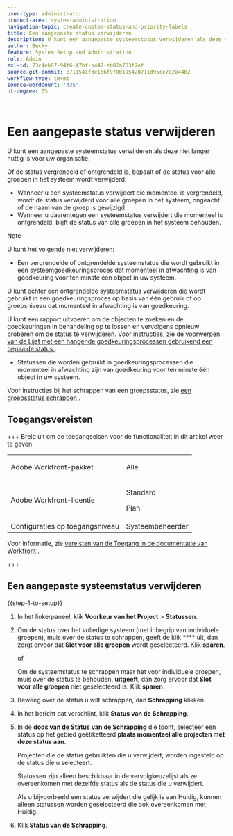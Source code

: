 ```yaml
---
user-type: administrator
product-area: system-administration
navigation-topic: create-custom-status-and-priority-labels
title: Een aangepaste status verwijderen
description: U kunt een aangepaste systeemstatus verwijderen als deze niet langer nuttig is voor uw organisatie.
author: Becky
feature: System Setup and Administration
role: Admin
exl-id: 73c4eb87-94f6-47bf-b447-eb02a703f7ef
source-git-commit: c711541f3e166f9700195420711d95ce782a44b2
workflow-type: tm+mt
source-wordcount: '435'
ht-degree: 0%

---
```


# Een aangepaste status verwijderen

U kunt een aangepaste systeemstatus verwijderen als deze niet langer nuttig is voor uw organisatie.

Of de status vergrendeld of ontgrendeld is, bepaalt of de status voor alle groepen in het systeem wordt verwijderd:

* Wanneer u een systeemstatus verwijdert die momenteel is vergrendeld, wordt de status verwijderd voor alle groepen in het systeem, ongeacht of de naam van de groep is gewijzigd.
* Wanneer u daarentegen een systeemstatus verwijdert die momenteel is ontgrendeld, blijft de status van alle groepen in het systeem behouden.


>[!NOTE]
>
>U kunt het volgende niet verwijderen:
>
>* Een vergrendelde of ontgrendelde systeemstatus die wordt gebruikt in een systeemgoedkeuringsproces dat momenteel in afwachting is van goedkeuring voor ten minste één object in uw systeem.
>
>  U kunt echter een ontgrendelde systeemstatus verwijderen die wordt gebruikt in een goedkeuringsproces op basis van één gebruik of op groepsniveau dat momenteel in afwachting is van goedkeuring.
>
>  U kunt een rapport uitvoeren om de objecten te zoeken en de goedkeuringen in behandeling op te lossen en vervolgens opnieuw proberen om de status te verwijderen. Voor instructies, zie [ de voorwerpen van de Lijst met een hangende goedkeuringsprocessen gebruikend een bepaalde status ](../../../administration-and-setup/customize-workfront/creating-custom-status-and-priority-labels/list-objects-pending-approval-certain-status.md).
>
>* Statussen die worden gebruikt in goedkeuringsprocessen die momenteel in afwachting zijn van goedkeuring voor ten minste één object in uw systeem.

Voor instructies bij het schrappen van een groepsstatus, zie [ een groepsstatus schrappen ](../../../administration-and-setup/manage-groups/manage-group-statuses/delete-a-group-status.md).

## Toegangsvereisten

+++ Breid uit om de toegangseisen voor de functionaliteit in dit artikel weer te geven.

<table style="table-layout:auto"> 
 <col> 
 <col> 
 <tbody> 
  <tr> 
   <td>Adobe Workfront-pakket</td> 
   <td><p>Alle</p></td> 
  </tr> 
  <tr> 
   <td>Adobe Workfront-licentie</td> 
   <td><p>Standard</p>
       <p>Plan</p></td>
  </tr> 
  <tr> 
   <td>Configuraties op toegangsniveau</td> 
   <td>Systeembeheerder</td> 
  </tr> 
 </tbody> 
</table>

Voor informatie, zie [ vereisten van de Toegang in de documentatie van Workfront ](/help/quicksilver/administration-and-setup/add-users/access-levels-and-object-permissions/access-level-requirements-in-documentation.md).

+++

## Een aangepaste systeemstatus verwijderen

{{step-1-to-setup}}

1. In het linkerpaneel, klik **Voorkeur van het Project** > **Statussen**.

1. Om de status over het volledige systeem (met inbegrip van individuele groepen), muis over de status te schrappen, geeft de klik **** uit, dan zorgt ervoor dat **Slot voor alle groepen** wordt geselecteerd. Klik **sparen**.

   of

   Om de systeemstatus te schrappen maar het voor individuele groepen, muis over de status te behouden, **uitgeeft**, dan zorg ervoor dat **Slot voor alle groepen** niet geselecteerd is. Klik **sparen**.

1. Beweeg over de status u wilt schrappen, dan **Schrapping** klikken.
1. In het bericht dat verschijnt, klik **Status van de Schrapping**.
1. In de **doos van de Status van de Schrapping** die toont, selecteer een status op het gebied geëtiketteerd **plaats momenteel alle projecten met deze status aan**.

   Projecten die de status gebruikten die u verwijdert, worden ingesteld op de status die u selecteert.

   Statussen zijn alleen beschikbaar in de vervolgkeuzelijst als ze overeenkomen met dezelfde status als de status die u verwijdert.

   Als u bijvoorbeeld een status verwijdert die gelijk is aan Huidig, kunnen alleen statussen worden geselecteerd die ook overeenkomen met Huidig.

1. Klik **Status van de Schrapping**.

